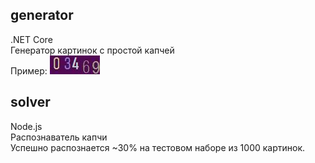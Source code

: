 ## generator  
.NET Core  
Генератор картинок с простой капчей  
Пример: ![captcha](https://raw.githubusercontent.com/MADsadFATcat/captcha-solver/master/sample-captcha.jpg "captcha")
  
## solver  
Node.js  
Распознаватель капчи  
Успешно распознается ~30% на тестовом наборе из 1000 картинок.
